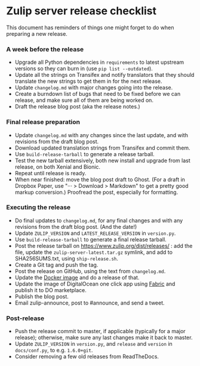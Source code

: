 # Zulip server release checklist

This document has reminders of things one might forget to do when
preparing a new release.

### A week before the release

* Upgrade all Python dependencies in `requirements` to latest
  upstream versions so they can burn in (use `pip list --outdated`).
* Update all the strings on Transifex and notify translators that they
  should translate the new strings to get them in for the next
  release.
* Update `changelog.md` with major changes going into the release.
* Create a burndown list of bugs that need to be fixed before we can
  release, and make sure all of them are being worked on.
* Draft the release blog post (aka the release notes.)

### Final release preparation

* Update `changelog.md` with any changes since the last update, and
  with revisions from the draft blog post.
* Download updated translation strings from Transifex and commit them.
* Use `build-release-tarball` to generate a release tarball.
* Test the new tarball extensively, both new install and upgrade from last
  release, on both Xenial and Bionic.
* Repeat until release is ready.
* When near finished: move the blog post draft to Ghost.  (For a draft
  in Dropbox Paper, use "··· > Download > Markdown" to get a pretty
  good markup conversion.)  Proofread the post, especially for
  formatting.

### Executing the release

* Do final updates to `changelog.md`, for any final changes and with
  any revisions from the draft blog post.  (And the date!)
* Update `ZULIP_VERSION` and `LATEST_RELEASE_VERSION` in `version.py`.
* Use `build-release-tarball` to generate a final release tarball.
* Post the release tarball on https://www.zulip.org/dist/releases/ :
  add the file, update the `zulip-server-latest.tar.gz` symlink, and
  add to SHA256SUMS.txt, using `ship-release.sh`.
* Create a Git tag and push the tag.
* Post the release on GitHub, using the text from `changelog.md`.
* Update the [Docker image](https://github.com/zulip/docker-zulip) and do a release of that.
* Update the image of DigitalOcean one click app using [Fabric](https://github.com/zulip/marketplace-partners)
  and publish it to DO marketplace.
* Publish the blog post.
* Email zulip-announce, post to #announce, and send a tweet.

### Post-release

* Push the release commit to master, if applicable (typically for a
  major release); otherwise, make sure any last changes make it back
  to master.
* Update `ZULIP_VERSION` in `version.py`, and `release` and `version` in
 `docs/conf.py`, to e.g. `1.6.0+git`.
* Consider removing a few old releases from ReadTheDocs.
